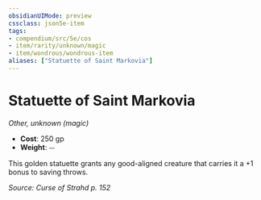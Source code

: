 ```yaml
---
obsidianUIMode: preview
cssclass: json5e-item
tags:
- compendium/src/5e/cos
- item/rarity/unknown/magic
- item/wondrous/wondrous-item
aliases: ["Statuette of Saint Markovia"]
---
```

# Statuette of Saint Markovia
*Other, unknown (magic)*  

- **Cost**: 250 gp
- **Weight**: ⏤

This golden statuette grants any good-aligned creature that carries it a +1 bonus to saving throws.

*Source: Curse of Strahd p. 152*